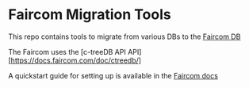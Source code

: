 # Faircom Migration Tools
This repo contains tools to migrate from various DBs to the [Faircom DB](https://www.faircom.com/products/faircom-db)

The Faircom uses the [c-treeDB API API][https://docs.faircom.com/doc/ctreedb/]

A quickstart guide for setting up is available in the [Faircom docs](https://docs.faircom.com/doc/FairCom-Installation/)
